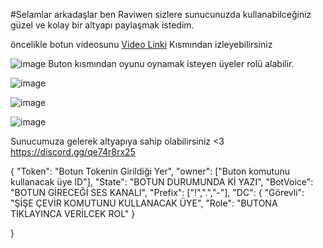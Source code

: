 #Selamlar arkadaşlar ben Raviwen sizlere sunucunuzda kullanabilceğiniz güzel ve kolay bir altyapı paylaşmak istedim.

öncelikle botun videosunu [Video Linki](https://www.youtube.com/watch?v=vAujFPefMoc) Kısmından izleyebilirsiniz

![image](https://user-images.githubusercontent.com/71249068/152863329-0455cd4f-4da6-4e61-b17f-36dcdb0ab9ef.png)
Buton kısmından oyunu oynamak isteyen üyeler rolü alabilir.

![image](https://user-images.githubusercontent.com/71249068/152863286-e863bcb5-e2e3-4b10-ba19-cc9580986f92.png)

![image](https://user-images.githubusercontent.com/71249068/152863302-b2de9541-cb22-404c-846f-491a4fffd513.png)

![image](https://user-images.githubusercontent.com/71249068/152863316-667f9729-a7b2-4a3e-b271-b0cc43fab983.png)

Sunucumuza gelerek altyapıya sahip olabilirsiniz <3 https://discord.gg/qe74r8rx25


{
    "Token": "Botun Tokenin Girildiği Yer",
    "owner": ["Buton komutunu kullanacak üye ID"],
    "State": "BOTUN DURUMUNDA Kİ YAZI",
    "BotVoice": "BOTUN GİRECEĞİ SES KANALI",
    "Prefix": ["!",".","-"],
    "DC": {
        "Görevli": "ŞİŞE ÇEVİR KOMUTUNU KULLANACAK ÜYE",
        "Role": "BUTONA TIKLAYINCA VERİLCEK ROL"
    }

}
